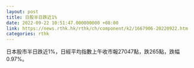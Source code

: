 ```yaml
---
layout: post
title: 日股半日跌近1%
date: 2022-09-22 10:51:47.000000000 +08:00
link: https://news.rthk.hk/rthk/ch/component/k2/1667906-20220922.htm
categories: rthk
---
```


日本股市半日跌近1%，日經平均指數上午收市報27047點，跌265點，跌幅0.97%。

